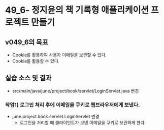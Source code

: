 # 49_6- 정지윤의 책 기록형 애플리케이션 프로젝트 만들기

## v049_6의 목표

- Cookie를 활용하여 사용자 이메일을 보관할 수 있다.
- Cookie를 활용할 수 있다.

## 실습 소스 및 결과

- src/main/java/june/project/book/servlet/LoginServlet.java 변경

### 작업1) 로그인 처리 후에 이메일을 쿠키로 웹브라우저에게 보낸다.

- june.project.book.servlet.LoginServlet 변경 
  - 로그인을 처리할 때 클라이언트가 보낸 이메일을 쿠키로 보관하게 한다.

